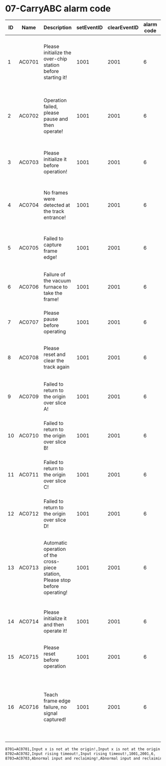 # 07-CarryABC alarm code

| ID   | Name   | Description                                                  | setEventID | clearEventID | alarm code | Text                                 |
| ---- | ------ | ------------------------------------------------------------ | ---------- | ------------ | ---------- | ------------------------------------ |
| 1    | AC0701 | Please initialize the over-chip station before starting it!  | 1001       | 2001         | 6          | 过片工位请初始化后再启动！           |
| 2    | AC0702 | Operation failed, please pause and then operate!             | 1001       | 2001         | 6          | 操作失败，请暂停后在操作！           |
| 3    | AC0703 | Please initialize it before operation!                       | 1001       | 2001         | 6          | 请初始化后再操作！                   |
| 4    | AC0704 | No frames were detected at the track entrance!               | 1001       | 2001         | 6          | 轨道入口未检测到框架！               |
| 5    | AC0705 | Failed to capture frame edge!                                | 1001       | 2001         | 6          | 捕获框架边缘失败！                   |
| 6    | AC0706 | Failure of the vacuum furnace to take the frame!             | 1001       | 2001         | 6          | 真空炉取框架失败！                   |
| 7    | AC0707 | Please pause before operating                                | 1001       | 2001         | 6          | 请暂停后再操作                       |
| 8    | AC0708 | Please reset and clear the track again                       | 1001       | 2001         | 6          | 请复位后再清空轨道                   |
| 9    | AC0709 | Failed to return to the origin over slice A!                 | 1001       | 2001         | 6          | 过片A回原点失败！                    |
| 10   | AC0710 | Failed to return to the origin over slice B!                 | 1001       | 2001         | 6          | 过片B回原点失败！                    |
| 11   | AC0711 | Failed to return to the origin over slice C!                 | 1001       | 2001         | 6          | 过片C回原点失败！                    |
| 12   | AC0712 | Failed to return to the origin over slice D!                 | 1001       | 2001         | 6          | 过片D回原点失败！                    |
| 13   | AC0713 | Automatic operation of the cross-piece station, Please stop before operating! | 1001       | 2001         | 6          | 过片工位自动运行中，请停止后在操作！ |
| 14   | AC0714 | Please initialize it and then operate it!                    | 1001       | 2001         | 6          | 请初始化后在操作！                   |
| 15   | AC0715 | Please reset before operation                                | 1001       | 2001         | 6          | 请复位后再操作                       |
| 16   | AC0716 | Teach frame edge failure, no signal captured!                | 1001       | 2001         | 6          | 教导框架边缘失败，未捕获到信号！     |


```sh
8701=AC0701,Input x is not at the origin!,Input x is not at the origin!,1001,2001,6,
8702=AC0702,Input rising timeout!,Input rising timeout!,1001,2001,6,
8703=AC0703,Abnormal input and reclaiming!,Abnormal input and reclaiming!,1001,2001,6,

```
